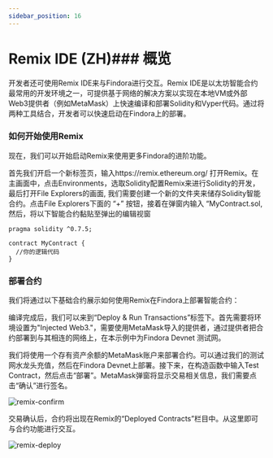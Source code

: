 ```yaml
---
sidebar_position: 16
---
```

# Remix IDE (ZH)### 概览
开发者还可使用Remix IDE来与Findora进行交互。Remix IDE是以太坊智能合约最常用的开发环境之一，可提供基于网络的解决方案以实现在本地VM或外部Web3提供者（例如MetaMask）上快速编译和部署Solidity和Vyper代码。通过将两种工具结合，开发者可以快速启动在Findora上的部署。
### 如何开始使用Remix
现在，我们可以开始启动Remix来使用更多Findora的进阶功能。

首先我们开启一个新标签页，输入https://remix.ethereum.org/ 打开Remix。在主画面中，点击Environments，选取Solidity配置Remix来进行Solidity的开发，最后打开File Explorers的画面, 我们需要创建一个新的文件夹来储存Solidity智能合约。点击File Explorers下面的 “+” 按钮，接着在弹窗内输入 “MyContract.sol, 然后，将以下智能合约黏贴至弹出的编辑视窗
```
pragma solidity ^0.7.5;

contract MyContract {
  //你的逻辑代码
}
```

### 部署合约
我们将通过以下基础合约展示如何使用Remix在Findora上部署智能合约：

编译完成后，我们可以来到“Deploy & Run Transactions”标签下。首先需要将环境设置为"Injected Web3."，需要使用MetaMask导入的提供者，通过提供者把合约部署到与其相连的网络上，在本示例中为Findora Devnet 测试网。

我们将使用一个存有资产余额的MetaMask账户来部署合约。可以通过我们的测试网水龙头充值，然后在Findora Devnet上部署。接下来，在构造函数中输入Test Contract，然后点击“部署”。MetaMask弹窗将显示交易相关信息，我们需要点击“确认”进行签名。

![remix-confirm](/img/evm/remix-confirm.png)

交易确认后，合约将出现在Remix的“Deployed Contracts”栏目中。从这里即可与合约功能进行交互。

![remix-deploy](/img/evm/remix-deploy.png)
